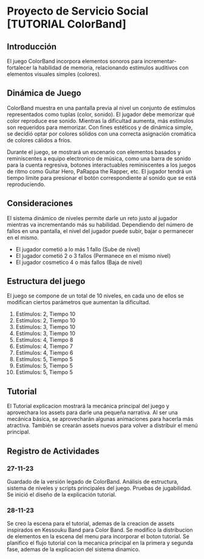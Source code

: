 # Proyecto de Servicio Social [TUTORIAL ColorBand]

## Introducción
El juego ColorBand incorpora elementos sonoros para incrementar-fortalecer la habilidad de memoria, relacionando estímulos auditivos con elementos visuales simples (colores).

## Dinámica de Juego
ColorBand muestra en una pantalla previa al nivel un conjunto de estímulos representados como tuplas (color, sonido). El jugador debe memorizar qué color reproduce ese sonido. Mientras la dificultad aumenta, más estímulos son requeridos para memorizar. Con fines estéticos y de dinámica simple, se decidió optar por colores sólidos con una correcta asignación cromática de colores cálidos a fríos.

Durante el juego, se mostrará un escenario con elementos basados y reminiscentes a equipo electronico de música, como una barra de sonido para la cuenta regresiva, botones interactuables reminiscentes a los juegos de ritmo como Guitar Hero, PaRappa the Rapper, etc. El jugador tendrá un tiempo límite para presionar el botón correspondiente al sonido que se está reproduciendo.

## Consideraciones
El sistema dinámico de niveles permite darle un reto justo al jugador mientras va incrementando más su habilidad. Dependiendo del número de fallos en una pantalla, el nivel del jugador puede subir, bajar o permanecer en el mismo.

- El jugador cometió a lo más 1 fallo (Sube de nivel)
- El jugador cometió 2 o 3 fallos (Permanece en el mismo nivel)
- El jugador cosmetico 4 o más fallos (Baja de nivel)

## Estructura del juego
El juego se compone de un total de 10 niveles, en cada uno de ellos se modifican ciertos parámetros que aumentan la dificultad.
1. Estímulos: 2, Tiempo 10
2. Estímulos: 2, Tiempo 10
3. Estímulos: 3, Tiempo 10
4. Estímulos: 3, Tiempo 10
5. Estímulos: 4, Tiempo 8
6. Estímulos: 4, Tiempo 7
7. Estímulos: 4, Tiempo 6
8. Estímulos: 5, Tiempo 5
9. Estímulos: 5, Tiempo 5
10. Estimulos: 5, Tiempo 5

## Tutorial
El Tutorial explicacion mostrará la mecánica principal del juego y aprovechara los assets para darle una pequeña narrativa. Al ser una mecánica básica, se aprovecharán algunas animaciones para hacerla más atractiva. También se crearán assets nuevos para volver a distribuir el menú principal.

## Registro de Actividades

### 27-11-23
Guardado de la versión legado de ColorBand. Análisis de estructura, sistema de niveles y scripts principales del juego. Pruebas de jugabilidad. Se inició el diseño de la explicación tutorial.

### 28-11-23
Se creo la escena para el tutorial, ademas de la creacion de assets inspirados en Kessouku Band para Color Band. Se modifico la distribucion de elementos en la escena del menu para incorporar el boton tutorial. Se planifico el flujo tutorial con la mecanica principal en la primera y segunda fase, ademas de la explicacion del sistema dinamico.
